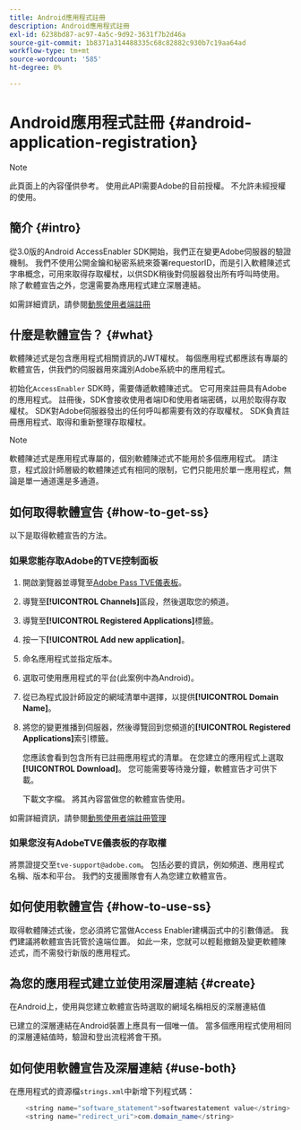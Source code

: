 ```yaml
---
title: Android應用程式註冊
description: Android應用程式註冊
exl-id: 6238bd87-ac97-4a5c-9d92-3631f7b2d46a
source-git-commit: 1b8371a314488335c68c82882c930b7c19aa64ad
workflow-type: tm+mt
source-wordcount: '585'
ht-degree: 0%

---
```


# Android應用程式註冊 {#android-application-registration}

>[!NOTE]
>
>此頁面上的內容僅供參考。 使用此API需要Adobe的目前授權。 不允許未經授權的使用。

## 簡介 {#intro}

從3.0版的Android AccessEnabler SDK開始，我們正在變更Adobe伺服器的驗證機制。 我們不使用公開金鑰和秘密系統來簽署requestorID，而是引入軟體陳述式字串概念，可用來取得存取權杖，以供SDK稍後對伺服器發出所有呼叫時使用。 除了軟體宣告之外，您還需要為應用程式建立深層連結。

如需詳細資訊，請參閱[動態使用者端註冊](/help/authentication/dynamic-client-registration.md)

## 什麼是軟體宣告？ {#what}

軟體陳述式是包含應用程式相關資訊的JWT權杖。 每個應用程式都應該有專屬的軟體宣告，供我們的伺服器用來識別Adobe系統中的應用程式。

初始化`AccessEnabler` SDK時，需要傳遞軟體陳述式。 它可用來註冊具有Adobe的應用程式。 註冊後，SDK會接收使用者端ID和使用者端密碼，以用於取得存取權杖。 SDK對Adobe伺服器發出的任何呼叫都需要有效的存取權杖。 SDK負責註冊應用程式、取得和重新整理存取權杖。

>[!NOTE]
>
>軟體陳述式是應用程式專屬的，個別軟體陳述式不能用於多個應用程式。 請注意，程式設計師層級的軟體陳述式有相同的限制，它們只能用於單一應用程式，無論是單一通道還是多通道。

## 如何取得軟體宣告 {#how-to-get-ss}

以下是取得軟體宣告的方法。

### 如果您能存取Adobe的TVE控制面板

1. 開啟瀏覽器並導覽至[Adobe Pass TVE儀表板](https://console.auth.adobe.com)。

1. 導覽至&#x200B;**[!UICONTROL Channels]**&#x200B;區段，然後選取您的頻道。

1. 導覽至&#x200B;**[!UICONTROL Registered Applications]**&#x200B;標籤。

1. 按一下&#x200B;**[!UICONTROL Add new application]**。

1. 命名應用程式並指定版本。

1. 選取可使用應用程式的平台(此案例中為Android)。

1. 從已為程式設計師設定的網域清單中選擇，以提供&#x200B;**[!UICONTROL Domain Name]**。

1. 將您的變更推播到伺服器，然後導覽回到您頻道的&#x200B;**[!UICONTROL Registered Applications]**&#x200B;索引標籤。

   您應該會看到包含所有已註冊應用程式的清單。 在您建立的應用程式上選取&#x200B;**[!UICONTROL Download]**。 您可能需要等待幾分鐘，軟體宣告才可供下載。

   下載文字檔。 將其內容當做您的軟體宣告使用。

如需詳細資訊，請參閱[動態使用者端註冊管理](/help/authentication/dynamic-client-registration-management.md)

### 如果您沒有AdobeTVE儀表板的存取權

將票證提交至`tve-support@adobe.com`。 包括必要的資訊，例如頻道、應用程式名稱、版本和平台。 我們的支援團隊會有人為您建立軟體宣告。

## 如何使用軟體宣告 {#how-to-use-ss}

取得軟體陳述式後，您必須將它當做Access Enabler建構函式中的引數傳遞。 我們建議將軟體宣告託管於遠端位置。 如此一來，您就可以輕鬆撤銷及變更軟體陳述式，而不需發行新版的應用程式。

## 為您的應用程式建立並使用深層連結 {#create}

在Android上，使用與您建立軟體宣告時選取的網域名稱相反的深層連結值

已建立的深層連結在Android裝置上應具有一個唯一值。 當多個應用程式使用相同的深層連結值時，驗證和登出流程將會干預。

## 如何使用軟體宣告及深層連結 {#use-both}

在應用程式的資源檔`strings.xml`中新增下列程式碼：

```JAVA
    <string name="software_statement">softwarestatement value</string>
    <string name="redirect_uri">com.domain_name</string>
```
